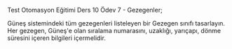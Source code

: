 Test Otomasyon Eğitimi Ders 10 Ödev 7 - Gezegenler;

Güneş sistemindeki tüm gezegenleri listeleyen bir Gezegen sınıfı tasarlayın. Her gezegen, Güneş'e olan
sıralama numarasını, uzaklığı, yarıçapı, dönme süresini içeren bilgileri içermelidir.

